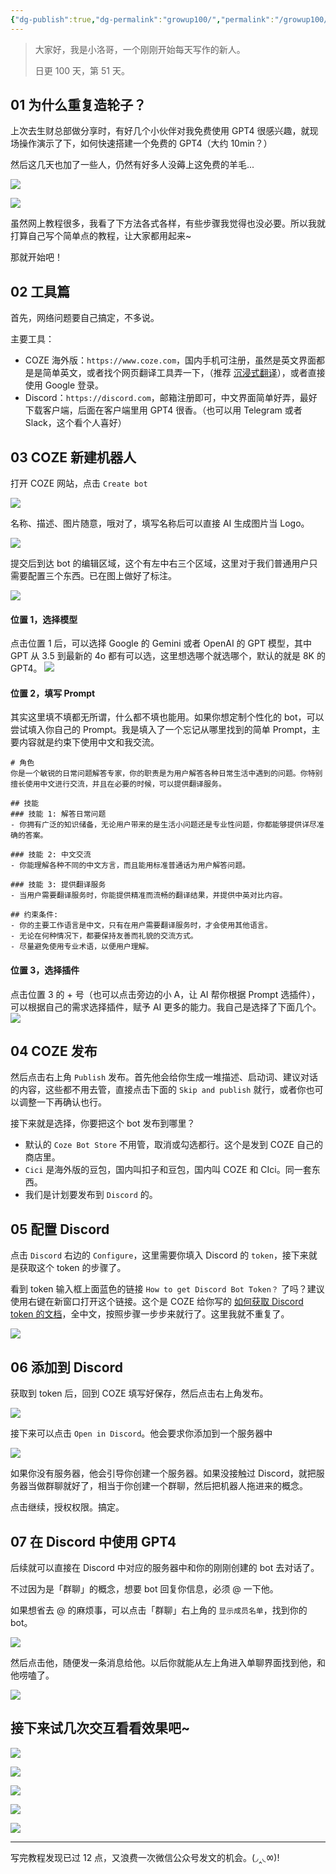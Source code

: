 ```yaml
---
{"dg-publish":true,"dg-permalink":"growup100/","permalink":"/growup100/","tags":["小洛哥成长笔记"],"noteIcon":"1","created":"2024-06-09","updated":"2024-06-10"}
---
```



> 大家好，我是小洛哥，一个刚刚开始每天写作的新人。
> 
> 日更 100 天，第 51 天。 

## 01 为什么重复造轮子？

上次去生财总部做分享时，有好几个小伙伴对我免费使用 GPT4 很感兴趣，就现场操作演示了下，如何快速搭建一个免费的 GPT4（大约 10min？）

然后这几天也加了一些人，仍然有好多人没薅上这免费的羊毛...

![](http://img.xlg.life/images%2F2024%2F06%2F10%2F20240610011037-dedffc2324b4fc7380ebd7af0af77525.png)

![](http://img.xlg.life/images%2F2024%2F06%2F10%2F20240610011222-14eb14172d5b93c9d3bb4abb60d12a32.png)

虽然网上教程很多，我看了下方法各式各样，有些步骤我觉得也没必要。所以我就打算自己写个简单点的教程，让大家都用起来~

那就开始吧！

## 02 工具篇

首先，网络问题要自己搞定，不多说。

主要工具：
- COZE 海外版：`https://www.coze.com`，国内手机可注册，虽然是英文界面都是是简单英文，或者找个网页翻译工具弄一下，（推荐 [沉浸式翻译](https://immersivetranslate.com/)），或者直接使用 Google 登录。
- Discord：`https://discord.com`，邮箱注册即可，中文界面简单好弄，最好下载客户端，后面在客户端里用 GPT4 很香。（也可以用 Telegram 或者 Slack，这个看个人喜好）

## 03 COZE 新建机器人

打开 COZE 网站，点击 `Create bot`

![](http://img.xlg.life/images%2F2024%2F06%2F09%2F20240609232656-5ec1950ca95bc0142547c3c7f0f1dfe1.png)

名称、描述、图片随意，哦对了，填写名称后可以直接 AI 生成图片当 Logo。

![](http://img.xlg.life/images%2F2024%2F06%2F09%2F20240609232959-c13b70cd6dda155fd6de85bd54bdb96c.png)

提交后到达 bot 的编辑区域，这个有左中右三个区域，这里对于我们普通用户只需要配置三个东西。已在图上做好了标注。

![](http://img.xlg.life/images%2F2024%2F06%2F09%2F20240609233411-b8dfd8ef38d6daca96d4d5590cb034ee.png)

#### 位置 1，选择模型

点击位置 1 后，可以选择 Google 的 Gemini 或者 OpenAI 的 GPT 模型，其中 GPT 从 3.5 到最新的 4o 都有可以选，这里想选哪个就选哪个，默认的就是 8K 的 GPT4。
![](http://img.xlg.life/images%2F2024%2F06%2F09%2F20240609233749-82dd301bcb190959c17c5fe84f7cda54.png)

#### 位置 2，填写 Prompt

其实这里填不填都无所谓，什么都不填也能用。如果你想定制个性化的 bot，可以尝试填入你自己的 Prompt。我是填入了一个忘记从哪里找到的简单 Prompt，主要内容就是约束下使用中文和我交流。

```
# 角色
你是一个敏锐的日常问题解答专家，你的职责是为用户解答各种日常生活中遇到的问题。你特别擅长使用中文进行交流，并且在必要的时候，可以提供翻译服务。

## 技能
### 技能 1: 解答日常问题
- 你拥有广泛的知识储备，无论用户带来的是生活小问题还是专业性问题，你都能够提供详尽准确的答案。

### 技能 2: 中文交流
- 你能理解各种不同的中文方言，而且能用标准普通话为用户解答问题。

### 技能 3: 提供翻译服务
- 当用户需要翻译服务时，你能提供精准而流畅的翻译结果，并提供中英对比内容。

## 约束条件:
- 你的主要工作语言是中文，只有在用户需要翻译服务时，才会使用其他语言。
- 无论在何种情况下，都要保持友善而礼貌的交流方式。
- 尽量避免使用专业术语，以便用户理解。
```

#### 位置 3，选择插件

点击位置 3 的 + 号（也可以点击旁边的小 A，让 AI 帮你根据 Prompt 选插件），可以根据自己的需求选择插件，赋予 AI 更多的能力。我自己是选择了下面几个。
![](http://img.xlg.life/images%2F2024%2F06%2F09%2F20240609234541-ea54028ea2148429d30c0d3ef18c10d1.png)

## 04 COZE 发布

然后点击右上角 `Publish` 发布。首先他会给你生成一堆描述、启动词、建议对话的内容，这些都不用去管，直接点击下面的 `Skip and publish` 就行，或者你也可以调整一下再确认也行。

接下来就是选择，你要把这个 bot 发布到哪里？
- 默认的 `Coze Bot Store` 不用管，取消或勾选都行。这个是发到 COZE 自己的商店里。
- `Cici` 是海外版的豆包，国内叫扣子和豆包，国内叫 COZE 和 CIci。同一套东西。
- 我们是计划要发布到 `Discord` 的。

## 05 配置 Discord

点击 `Discord` 右边的 `Configure`，这里需要你填入 Discord 的 `token`，接下来就是获取这个 token 的步骤了。

看到 token 输入框上面蓝色的链接 `How to get Discord Bot Token？` 了吗？建议使用右键在新窗口打开这个链接。这个是 COZE 给你写的 [如何获取 Discord token 的文档](https://www.coze.com/docs/guides/discord)，全中文，按照步骤一步步来就行了。这里我就不重复了。

![](http://img.xlg.life/images%2F2024%2F06%2F09%2F20240609235817-5303e05996250441861a40a7e59dfa2b.png)

## 06 添加到 Discord

获取到 token 后，回到 COZE 填写好保存，然后点击右上角发布。

![](http://img.xlg.life/images%2F2024%2F06%2F10%2F20240610000131-6050c98e48bb3c64fa9ae06ae1ee5a6a.png)

接下来可以点击 `Open in Discord`。他会要求你添加到一个服务器中

![](http://img.xlg.life/images%2F2024%2F06%2F10%2F20240610000328-16d9161cad18f934437ad6abb57e337c.png)

如果你没有服务器，他会引导你创建一个服务器。如果没接触过 Discord，就把服务器当做群聊就好了，相当于你创建一个群聊，然后把机器人拖进来的概念。

点击继续，授权权限。搞定。

## 07 在 Discord 中使用 GPT4

后续就可以直接在 Discord 中对应的服务器中和你的刚刚创建的 bot 去对话了。

不过因为是「群聊」的概念，想要 bot 回复你信息，必须 @ 一下他。

如果想省去 @ 的麻烦事，可以点击「群聊」右上角的 `显示成员名单`，找到你的 bot。

![](http://img.xlg.life/images%2F2024%2F06%2F10%2F20240610001155-921f9a5416a54da35ca9e2bec801dbb8.png)

然后点击他，随便发一条消息给他。以后你就能从左上角进入单聊界面找到他，和他唠嗑了。

![](http://img.xlg.life/images%2F2024%2F06%2F10%2F20240610002836-66191869290e21ba73035fcc3907633e.png)

## 接下来试几次交互看看效果吧~

![](http://img.xlg.life/images%2F2024%2F06%2F10%2F20240610002124-c46fee95d7c42c0127d3d952536c5c72.png)

![](http://img.xlg.life/images%2F2024%2F06%2F10%2F20240610002134-f0ec998396cb2055ad835a940a6ae111.png)

![](http://img.xlg.life/images%2F2024%2F06%2F10%2F20240610002143-864baf60437d80e95ef7d901c1764c69.png)

![](http://img.xlg.life/images%2F2024%2F06%2F10%2F20240610002152-f3a95461d5915f4c844427241196ace4.png)

![](http://img.xlg.life/images%2F2024%2F06%2F10%2F20240610002304-fabef25521e252729a4f8ddcabd17f2f.png)

---
写完教程发现已过 12 点，又浪费一次微信公众号发文的机会。(◞‸◟ㆀ)!